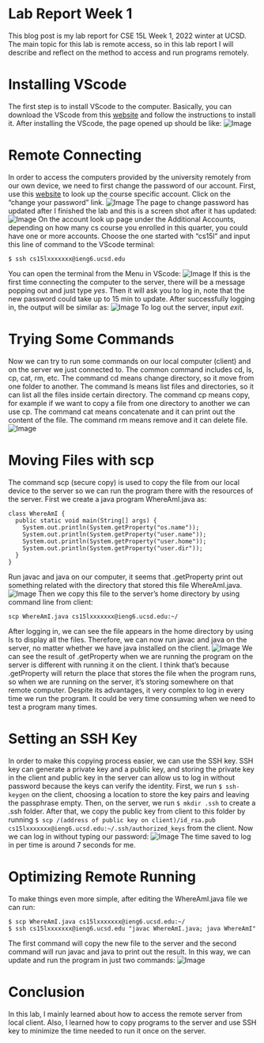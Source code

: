 Lab Report Week 1
==============
This blog post is my lab report for CSE 15L Week 1, 2022 winter at UCSD. The main topic for this lab is remote access, so in this lab report I will describe and reflect on the method to access and run programs remotely.
# Installing VScode
The first step is to install VScode to the computer. Basically, you can download the VScode from this [website](https://code.visualstudio.com/) and follow the instructions to install it. After installing the VScode, the page opened up should be like:
![Image](1-1.png)
# Remote Connecting
In order to access the computers provided by the university remotely from our own device, we need to first change the password of our account. First, use this [website](https://sdacs.ucsd.edu/~icc/index.php) to look up the course specific account. Click on the “change your password” link.
![Image](1-2.png)
The page to change password has updated after I finished the lab and this is a screen shot after it has updated:
![Image](1-3.png)
On the account look up page under the Additional Accounts, depending on how many cs course you enrolled in this quarter, you could have one or more accounts. Choose the one started with “cs15l” and input this line of command to the VScode terminal:
```
$ ssh cs15lxxxxxxx@ieng6.ucsd.edu
```
You can open the terminal from the Menu in VScode:
![Image](1-4.png)
If this is the first time connecting the computer to the server, there will be a message popping out and just type *yes*. Then it will ask you to log in, note that the new password could take up to 15 min to update. After successfully logging in, the output will be similar as:
![Image](1-5.png)
To log out the server, input *exit*.
# Trying Some Commands
Now we can try to run some commands on our local computer (client) and on the server we just connected to.
The common command includes cd, ls, cp, cat, rm, etc. The command cd means change directory, so it move from one folder to another. The command ls means list files and directories, so it can list all the files inside certain directory. The command cp means copy, for example if we want to copy a file from one directory to another we can use cp. The command cat means concatenate and it can print out the content of the file. The command rm means remove and it can delete file.
![Image](1-6.png)
# Moving Files with scp
The command scp (secure copy) is used to copy the file from our local device to the server so we can run the program there with the resources of the server. First we create a java program WhereAmI.java as:
```
class WhereAmI {
  public static void main(String[] args) {
    System.out.println(System.getProperty("os.name"));
    System.out.println(System.getProperty("user.name"));
    System.out.println(System.getProperty("user.home"));
    System.out.println(System.getProperty("user.dir"));
  }
}
```
Run javac and java on our computer, it seems that .getProperty print out something related with the directory that stored this file WhereAmI.java.
![Image](1-7.png)
Then we copy this file to the server’s home directory by using command line from client:
```
scp WhereAmI.java cs15lxxxxxxx@ieng6.ucsd.edu:~/
```
After logging in, we can see the file appears in the home directory by using ls to display all the files. Therefore, we can now run javac and java on the server, no matter whether we have java installed on the client.
![Image](1-8.png)
We can see the result of .getProperty when we are running the program on the server is different with running it on the client. I think that’s because .getProperty will return the place that stores the file when the program runs, so when we are running on the server, it’s storing somewhere on that remote computer.
Despite its advantages, it very complex to log in every time we run the program. It could be very time consuming when we need to test a program many times.
# Setting an SSH Key
In order to make this copying process easier, we can use the SSH key. SSH key can generate a private key and a public key, and storing the private key in the client and public key in the server can allow us to log in without password because the keys can verify the identity.
First, we run `$ ssh-keygen` on the client, choosing a location to store the key pairs and leaving the passphrase empty. Then, on the server, we run `$ mkdir .ssh` to create a .ssh folder. After that, we copy the public key from client to this folder by running `$ scp /(address of public key on client)/id_rsa.pub cs15lxxxxxxx@ieng6.ucsd.edu:~/.ssh/authorized_keys` from the client. Now we can log in without typing our password:
![Image](1-9.png)
The time saved to log in per time is around 7 seconds for me.
# Optimizing Remote Running
To make things even more simple, after editing the WhereAmI.java file we can run:
```
$ scp WhereAmI.java cs15lxxxxxxx@ieng6.ucsd.edu:~/
$ ssh cs15lxxxxxxx@ieng6.ucsd.edu "javac WhereAmI.java; java WhereAmI"
```
The first command will copy the new file to the server and the second command will run javac and java to print out the result. In this way, we can update and run the program in just two commands:
![Image](1-10.png)
# Conclusion
In this lab, I mainly learned about how to access the remote server from local client. Also, I learned how to copy programs to the server and use SSH key to minimize the time needed to run it once on the server.
